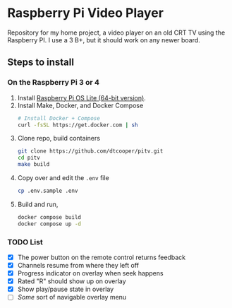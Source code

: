 # Raspberry Pi Video Player

Repository for my home project, a video player on an old CRT TV using the Raspberry
PI. I use a 3 B+, but it should work on any newer board.

## Steps to install

### On the Raspberry Pi 3 or 4

1. Install [Raspberry Pi OS Lite (64-bit version)](https://www.raspberrypi.com/software/operating-systems/).
2. Install Make, Docker, and Docker Compose
    ```bash
    # Install Docker + Compose
    curl -fsSL https://get.docker.com | sh
    ```
3. Clone repo, build containers
    ```bash
    git clone https://github.com/dtcooper/pitv.git
    cd pitv
    make build
    ```
4. Copy over and edit the `.env` file
    ```bash
    cp .env.sample .env
    ```
5. Build and run,
    ```bash
    docker compose build
    docker compose up -d
    ```

### TODO List

- [x] The power button on the remote control returns feedback
- [x] Channels resume from where they left off
- [x] Progress indicator on overlay when seek happens
- [x] Rated "R" should show up on overlay
- [x] Show play/pause state in overlay
- [ ] _Some_ sort of navigable overlay menu
